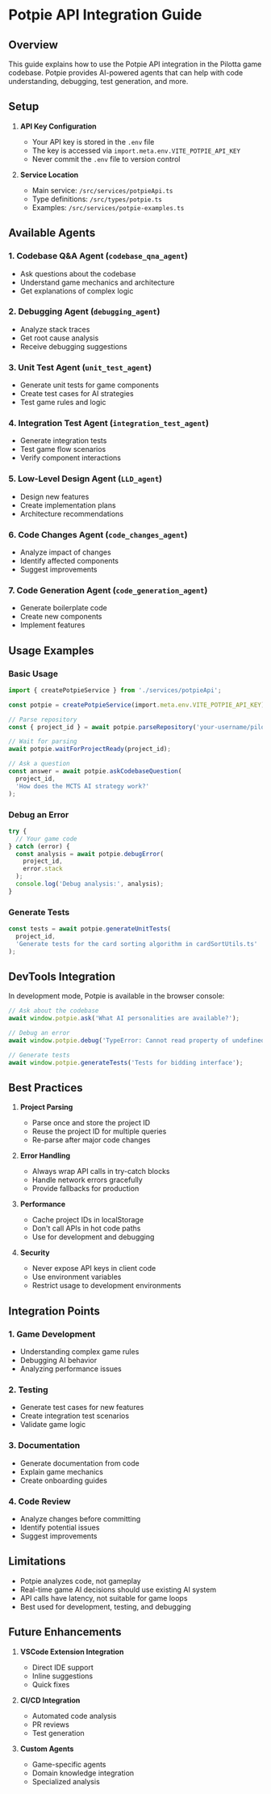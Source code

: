 # Potpie API Integration Guide

## Overview

This guide explains how to use the Potpie API integration in the Pilotta game codebase. Potpie provides AI-powered agents that can help with code understanding, debugging, test generation, and more.

## Setup

1. **API Key Configuration**
   - Your API key is stored in the `.env` file
   - The key is accessed via `import.meta.env.VITE_POTPIE_API_KEY`
   - Never commit the `.env` file to version control

2. **Service Location**
   - Main service: `/src/services/potpieApi.ts`
   - Type definitions: `/src/types/potpie.ts`
   - Examples: `/src/services/potpie-examples.ts`

## Available Agents

### 1. Codebase Q&A Agent (`codebase_qna_agent`)
- Ask questions about the codebase
- Understand game mechanics and architecture
- Get explanations of complex logic

### 2. Debugging Agent (`debugging_agent`)
- Analyze stack traces
- Get root cause analysis
- Receive debugging suggestions

### 3. Unit Test Agent (`unit_test_agent`)
- Generate unit tests for game components
- Create test cases for AI strategies
- Test game rules and logic

### 4. Integration Test Agent (`integration_test_agent`)
- Generate integration tests
- Test game flow scenarios
- Verify component interactions

### 5. Low-Level Design Agent (`LLD_agent`)
- Design new features
- Create implementation plans
- Architecture recommendations

### 6. Code Changes Agent (`code_changes_agent`)
- Analyze impact of changes
- Identify affected components
- Suggest improvements

### 7. Code Generation Agent (`code_generation_agent`)
- Generate boilerplate code
- Create new components
- Implement features

## Usage Examples

### Basic Usage

```typescript
import { createPotpieService } from './services/potpieApi';

const potpie = createPotpieService(import.meta.env.VITE_POTPIE_API_KEY);

// Parse repository
const { project_id } = await potpie.parseRepository('your-username/pilotta-game', 'main');

// Wait for parsing
await potpie.waitForProjectReady(project_id);

// Ask a question
const answer = await potpie.askCodebaseQuestion(
  project_id,
  'How does the MCTS AI strategy work?'
);
```

### Debug an Error

```typescript
try {
  // Your game code
} catch (error) {
  const analysis = await potpie.debugError(
    project_id,
    error.stack
  );
  console.log('Debug analysis:', analysis);
}
```

### Generate Tests

```typescript
const tests = await potpie.generateUnitTests(
  project_id,
  'Generate tests for the card sorting algorithm in cardSortUtils.ts'
);
```

## DevTools Integration

In development mode, Potpie is available in the browser console:

```javascript
// Ask about the codebase
await window.potpie.ask('What AI personalities are available?');

// Debug an error
await window.potpie.debug('TypeError: Cannot read property of undefined');

// Generate tests
await window.potpie.generateTests('Tests for bidding interface');
```

## Best Practices

1. **Project Parsing**
   - Parse once and store the project ID
   - Reuse the project ID for multiple queries
   - Re-parse after major code changes

2. **Error Handling**
   - Always wrap API calls in try-catch blocks
   - Handle network errors gracefully
   - Provide fallbacks for production

3. **Performance**
   - Cache project IDs in localStorage
   - Don't call APIs in hot code paths
   - Use for development and debugging

4. **Security**
   - Never expose API keys in client code
   - Use environment variables
   - Restrict usage to development environments

## Integration Points

### 1. Game Development
- Understanding complex game rules
- Debugging AI behavior
- Analyzing performance issues

### 2. Testing
- Generate test cases for new features
- Create integration test scenarios
- Validate game logic

### 3. Documentation
- Generate documentation from code
- Explain game mechanics
- Create onboarding guides

### 4. Code Review
- Analyze changes before committing
- Identify potential issues
- Suggest improvements

## Limitations

- Potpie analyzes code, not gameplay
- Real-time game AI decisions should use existing AI system
- API calls have latency, not suitable for game loops
- Best used for development, testing, and debugging

## Future Enhancements

1. **VSCode Extension Integration**
   - Direct IDE support
   - Inline suggestions
   - Quick fixes

2. **CI/CD Integration**
   - Automated code analysis
   - PR reviews
   - Test generation

3. **Custom Agents**
   - Game-specific agents
   - Domain knowledge integration
   - Specialized analysis
